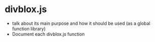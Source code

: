 # divblox.js
- talk about its main purpose and how it should be used (as a global function library)
- Document each divblox.js function